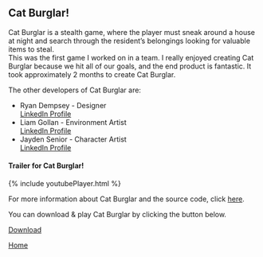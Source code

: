 <script async defer src="https://buttons.github.io/buttons.js"></script>
<div class="Cat Burglar">
<h2>Cat Burglar!</h2>
<p>Cat Burglar is a stealth game, where the player must sneak around a house at night and search through the resident’s belongings looking for valuable items to steal.<br>
This was the first game I worked on in a team. I really enjoyed creating Cat Burglar because we hit all of our goals, and the end product is fantastic. It took approximately 2 months to create Cat Burglar.<br></p>
<p>The other developers of Cat Burglar are: <br>

<ul>
<li>Ryan Dempsey - Designer <br>
<a href = "https://www.linkedin.com/in/ryanjdempsey/">LinkedIn Profile</a> <br> </li>
<li>Liam Gollan - Environment Artist <br>
<a href = "https://www.linkedin.com/in/liam-gollan/">LinkedIn Profile</a> <br> </li>
<li>Jayden Senior - Character Artist <br>
<a href = "https://www.linkedin.com/in/jayden-senior/">LinkedIn Profile</a> <br> </li>
</ul>
</p>

<h4>Trailer for Cat Burglar!</h4>
{% include youtubePlayer.html %}

<p>For more information about Cat Burglar and the source code, 
click <a href ="https://github.com/stevencoombe/Game-Dev-Sim/" title="Cat Burglar GitHub Page">here</a>.</p>

<p>You can download & play Cat Burglar by clicking the button below.</p>
<a class="github-button" href="https://github.com/stevencoombe/Game-Dev-Sim/releases/download/1.0/Cat.Burglar.v1.0.zip" data-color-scheme="no-preference: dark; 
light: dark; dark: dark;" data-icon="octicon-cloud-download" aria-label="Download ntkme/github-buttons on GitHub">Download</a>

<a href = "https://stevencoombe.github.io/Portfolio/">Home</a>
</div>